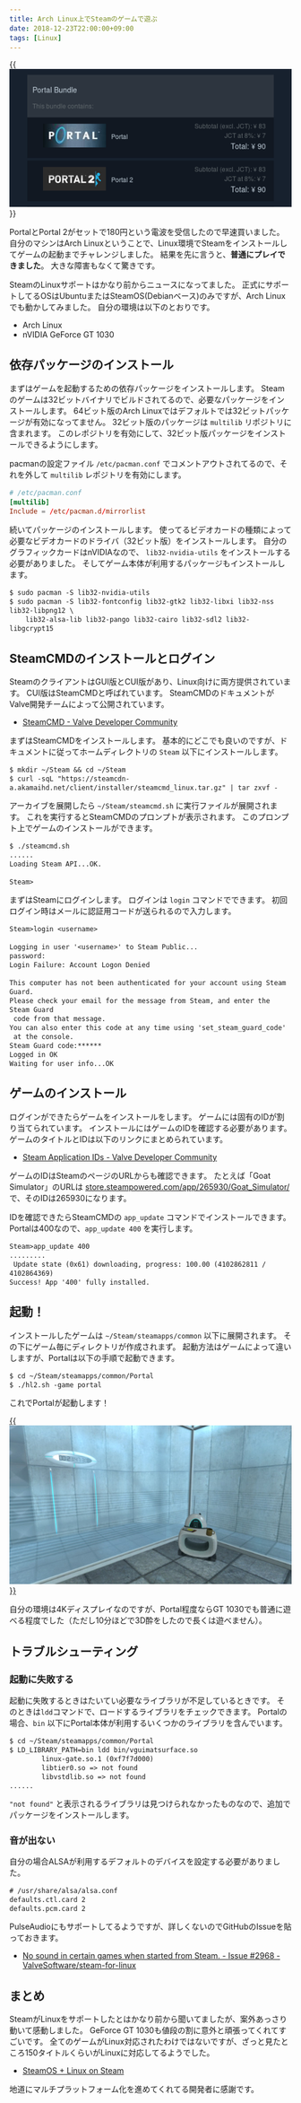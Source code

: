 ```yaml
---
title: Arch Linux上でSteamのゲームで遊ぶ
date: 2018-12-23T22:00:00+09:00
tags: [Linux]
---
```


{{<img src="./portal_bundle.png" alt="Portal Bundle">}}

PortalとPortal 2がセットで180円という電波を受信したので早速買いました。
自分のマシンはArch Linuxということで、Linux環境でSteamをインストールしてゲームの起動までチャレンジしました。
結果を先に言うと、**普通にプレイできました**。
大きな障害もなくて驚きです。

SteamのLinuxサポートはかなり前からニュースになってました。
正式にサポートしてるOSはUbuntuまたはSteamOS(Debianベース)のみですが、Arch Linuxでも動かしてみました。
自分の環境は以下のとおりです。

- Arch Linux
- nVIDIA GeForce GT 1030

依存パッケージのインストール
----------------------------

まずはゲームを起動するための依存パッケージをインストールします。
Steamのゲームは32ビットバイナリでビルドされてるので、必要なパッケージをインストールします。
64ビット版のArch Linuxではデフォルトでは32ビットパッケージが有効になってません。
32ビット版のパッケージは `multilib` リポジトリに含まれます。
このレポジトリを有効にして、32ビット版パッケージをインストールできるようにします。

pacmanの設定ファイル `/etc/pacman.conf` でコメントアウトされてるので、それを外して `multilib` レポジトリを有効にします。

```conf
# /etc/pacman.conf
[multilib]
Include = /etc/pacman.d/mirrorlist
```

続いてパッケージのインストールします。
使ってるビデオカードの種類によって必要なビデオカードのドライバ（32ビット版）をインストールします。
自分のグラフィックカードはnVIDIAなので、 `lib32-nvidia-utils` をインストールする必要がありました。
そしてゲーム本体が利用するパッケージもインストールします。

```console
$ sudo pacman -S lib32-nvidia-utils
$ sudo pacman -S lib32-fontconfig lib32-gtk2 lib32-libxi lib32-nss lib32-libpng12 \
    lib32-alsa-lib lib32-pango lib32-cairo lib32-sdl2 lib32-libgcrypt15
```

SteamCMDのインストールとログイン
--------------------------------

SteamのクライアントはGUI版とCUI版があり、Linux向けに両方提供されています。
CUI版はSteamCMDと呼ばれています。
SteamCMDのドキュメントがValve開発チームによって公開されています。

- [SteamCMD - Valve Developer Community](https://developer.valvesoftware.com/wiki/SteamCMD)

まずはSteamCMDをインストールします。
基本的にどこでも良いのですが、ドキュメントに従ってホームディレクトリの `Steam` 以下にインストールします。

```console
$ mkdir ~/Steam && cd ~/Steam
$ curl -sqL "https://steamcdn-a.akamaihd.net/client/installer/steamcmd_linux.tar.gz" | tar zxvf -
```

アーカイブを展開したら `~/Steam/steamcmd.sh` に実行ファイルが展開されます。
これを実行するとSteamCMDのプロンプトが表示されます。
このプロンプト上でゲームのインストールができます。

```console
$ ./steamcmd.sh
......
Loading Steam API...OK.

Steam>
```

まずはSteamにログインします。
ログインは `login` コマンドでできます。
初回ログイン時はメールに認証用コードが送られるので入力します。

```console
Steam>login <username>

Logging in user '<username>' to Steam Public...
password:
Login Failure: Account Logon Denied

This computer has not been authenticated for your account using Steam Guard.
Please check your email for the message from Steam, and enter the Steam Guard
 code from that message.
You can also enter this code at any time using 'set_steam_guard_code'
 at the console.
Steam Guard code:******
Logged in OK
Waiting for user info...OK
```

ゲームのインストール
--------------------

ログインができたらゲームをインストールをします。
ゲームには固有のIDが割り当てられています。
インストールにはゲームのIDを確認する必要があります。
ゲームのタイトルとIDは以下のリンクにまとめられています。

- [Steam Application IDs - Valve Developer Community](https://developer.valvesoftware.com/wiki/Steam_Application_IDs)

ゲームのIDはSteamのページのURLからも確認できます。
たとえば「Goat Simulator」のURLは [store.steampowered.com/app/265930/Goat_Simulator/](https://store.steampowered.com/app/265930/Goat_Simulator/) で、そのIDは265930になります。

IDを確認できたらSteamCMDの `app_update` コマンドでインストールできます。
Portalは400なので、`app_update 400` を実行します。

```console
Steam>app_update 400
.........
 Update state (0x61) downloading, progress: 100.00 (4102862811 / 4102864369)
Success! App '400' fully installed.
```

起動！
-----

インストールしたゲームは `~/Steam/steamapps/common` 以下に展開されます。
その下にゲーム毎にディレクトリが作成されまず。
起動方法はゲームによって違いしますが、Portalは以下の手順で起動できます。

```console
$ cd ~/Steam/steamapps/common/Portal
$ ./hl2.sh -game portal
```

これでPortalが起動します！

[{{<img src="portal_screenshot_thumb.jpg" alt="Portalのスクリーンショット">}}](portal_screenshot.png)

自分の環境は4Kディスプレイなのですが、Portal程度ならGT 1030でも普通に遊べる程度でした（ただし10分ほどで3D酔をしたので長くは遊べません）。

トラブルシューティング
----------------------

### 起動に失敗する

起動に失敗するときはたいてい必要なライブラリが不足しているときです。
そのときは`ldd`コマンドで、ロードするライブラリをチェックできます。
Portalの場合、`bin` 以下にPortal本体が利用するいくつかのライブラリを含んでいます。

```console
$ cd ~/Steam/steamapps/common/Portal
$ LD_LIBRARY_PATH=bin ldd bin/vguimatsurface.so      
        linux-gate.so.1 (0xf7f7d000)
        libtier0.so => not found
        libvstdlib.so => not found
......
```

`"not found"` と表示されるライブラリは見つけられなかったものなので、追加でパッケージをインストールします。

### 音が出ない

自分の場合ALSAが利用するデフォルトのデバイスを設定する必要がありました。


```console
# /usr/share/alsa/alsa.conf 
defaults.ctl.card 2
defaults.pcm.card 2
```

PulseAudioにもサポートしてるようですが、詳しくないのでGitHubのIssueを貼っておきます。

- [No sound in certain games when started from Steam. - Issue #2968 - ValveSoftware/steam-for-linux](https://github.com/ValveSoftware/steam-for-linux/issues/2968)

まとめ
------

SteamがLinuxをサポートしたとはかなり前から聞いてましたが、案外あっさり動いて感動しました。
GeForce GT 1030も値段の割に意外と頑張ってくれてすごいです。
全てのゲームがLinux対応されたわけではないですが、ざっと見たところ150タイトルくらいがLinuxに対応してるようでした。

- [SteamOS + Linux on Steam](https://store.steampowered.com/linux)

地道にマルチプラットフォーム化を進めてくれてる開発者に感謝です。

[SteamCMD]: https://developer.valvesoftware.com/wiki/SteamCMD
